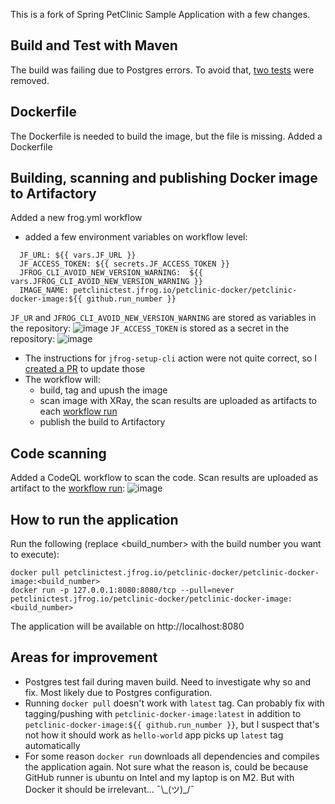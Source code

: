 This is a fork of Spring PetClinic Sample Application with a few changes.

## Build and Test with Maven
The build was failing due to Postgres errors. To avoid that, [two tests](https://github.com/andrekolodochka/spring-petclinic/blob/main/src/test/java/org/springframework/samples/petclinic/PostgresIntegrationTests.java#L81) were removed.

## Dockerfile
The Dockerfile is needed to build the image, but the file is missing.
Added a Dockerfile

## Building, scanning and publishing Docker image to Artifactory
Added a new frog.yml workflow
- added a few environment variables on workflow level:
```env:
  JF_URL: ${{ vars.JF_URL }}
  JF_ACCESS_TOKEN: ${{ secrets.JF_ACCESS_TOKEN }}
  JFROG_CLI_AVOID_NEW_VERSION_WARNING:  ${{ vars.JFROG_CLI_AVOID_NEW_VERSION_WARNING }}
  IMAGE_NAME: petclinictest.jfrog.io/petclinic-docker/petclinic-docker-image:${{ github.run_number }}
  ```
`JF_UR` and `JFROG_CLI_AVOID_NEW_VERSION_WARNING` are stored as variables in the repository:
![image](https://github.com/andrekolodochka/spring-petclinic/assets/59625655/62640cc8-9b0d-4b6a-8f75-d04a5e1558c9)
`JF_ACCESS_TOKEN` is stored as a secret in the repository:
![image](https://github.com/andrekolodochka/spring-petclinic/assets/59625655/551c0aae-f585-439c-bab2-78936ebad346)

- The instructions for `jfrog-setup-cli` action were not quite correct, so I [created a PR](https://github.com/jfrog/setup-jfrog-cli/pull/114) to update those
- The workflow will:
  - build, tag and upush the image
  - scan image with XRay, the scan results are uploaded as artifacts to each [workflow run](https://github.com/andrekolodochka/spring-petclinic/actions/workflows/jfrog.yml)
  - publish the build to Artifactory

## Code scanning
Added a CodeQL workflow to scan the code. Scan results are uploaded as artifact to the [workflow run](https://github.com/andrekolodochka/spring-petclinic/actions/workflows/codeql.yml):
![image](https://github.com/andrekolodochka/spring-petclinic/assets/59625655/18abdfdd-75d5-4569-b890-f0a6f5df3cc4)

## How to run the application
Run the following (replace <build_number> with the build number you want to execute):
```
docker pull petclinictest.jfrog.io/petclinic-docker/petclinic-docker-image:<build_number>
docker run -p 127.0.0.1:8080:8080/tcp --pull=never  petclinictest.jfrog.io/petclinic-docker/petclinic-docker-image:<build_number>
```
The application will be available on http://localhost:8080

## Areas for improvement
- Postgres test fail during maven build. Need to investigate why so and fix. Most likely due to Postgres configuration.
- Running `docker pull` doesn't work with `latest` tag. Can probably fix with tagging/pushing with `petclinic-docker-image:latest` in addition to `petclinic-docker-image:${{ github.run_number }}`, but I suspect that's not how it should work as `hello-world` app picks up `latest` tag automatically
- For some reason `docker run` downloads all dependencies and compiles the application again. Not sure what the reason is, could be because GitHub runner is ubuntu on Intel and my laptop is on M2. But with Docker it should be irrelevant... ¯\\\_(ツ)\_/¯ 
